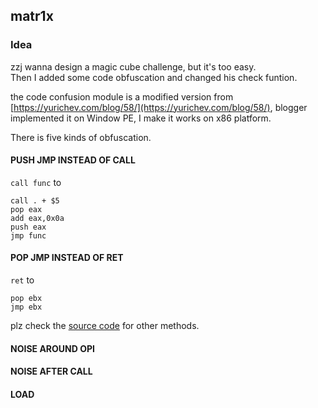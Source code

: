 ## matr1x

### Idea
zzj wanna design a magic cube challenge, but it's too easy.  
Then I added some code obfuscation and changed his check funtion.  

the code confusion module is a modified version from [https://yurichev.com/blog/58/](https://yurichev.com/blog/58/), blogger implemented it on Window PE, I make it works on x86 platform.  


There is five kinds of obfuscation.  

#### PUSH JMP INSTEAD OF CALL
`call func` to  
 
```
call . + $5
pop eax
add eax,0x0a
push eax
jmp func
```

#### POP JMP INSTEAD OF RET
`ret` to  

```
pop ebx
jmp ebx
```

plz check the [source code](./tcc-0.9.25.diff) for other methods. 
#### NOISE AROUND OPI
#### NOISE AFTER CALL
#### LOAD


